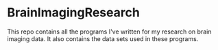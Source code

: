 # BrainImagingResearch
This repo contains all the programs I've written for my research on brain imaging data. It also contains the data sets used in these programs.
